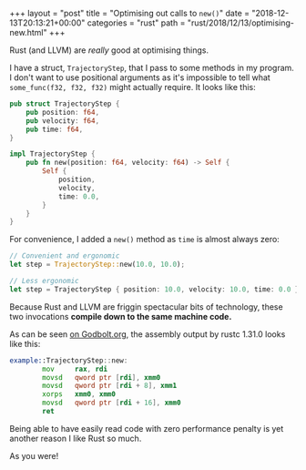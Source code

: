 +++
layout = "post"
title = "Optimising out calls to `new()`"
date = "2018-12-13T20:13:21+00:00"
categories = "rust"
path = "rust/2018/12/13/optimising-new.html"
+++

Rust (and LLVM) are _really_ good at optimising things.

I have a struct, `TrajectoryStep`, that I pass to some methods in my program. I don't want to use
positional arguments as it's impossible to tell what `some_func(f32, f32, f32)` might actually
require. It looks like this:

<!-- more -->

```rust
pub struct TrajectoryStep {
    pub position: f64,
    pub velocity: f64,
    pub time: f64,
}

impl TrajectoryStep {
    pub fn new(position: f64, velocity: f64) -> Self {
        Self {
            position,
            velocity,
            time: 0.0,
        }
    }
}
```

For convenience, I added a `new()` method as `time` is almost always zero:

```rust
// Convenient and ergonomic
let step = TrajectoryStep::new(10.0, 10.0);

// Less ergonomic
let step = TrajectoryStep { position: 10.0, velocity: 10.0, time: 0.0 };
```

Because Rust and LLVM are friggin spectacular bits of technology, these two invocations **compile
down to the same machine code.**

As can be seen [on Godbolt.org](https://godbolt.org/z/8-TxTR), the assembly output by rustc 1.31.0
looks like this:

```asm
example::TrajectoryStep::new:
        mov     rax, rdi
        movsd   qword ptr [rdi], xmm0
        movsd   qword ptr [rdi + 8], xmm1
        xorps   xmm0, xmm0
        movsd   qword ptr [rdi + 16], xmm0
        ret
```

Being able to have easily read code with zero performance penalty is yet another reason I like Rust
so much.

As you were!
